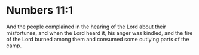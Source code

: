 # Numbers 11:1

And the people complained in the hearing of the Lord about their misfortunes, and when the Lord heard it, his anger was kindled, and the fire of the Lord burned among them and consumed some outlying parts of the camp.
